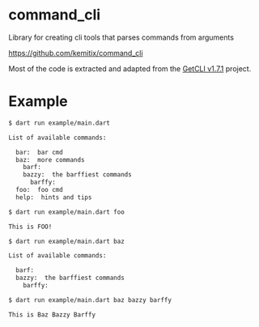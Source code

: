 # command_cli

Library for creating cli tools that parses commands from arguments

https://github.com/kemitix/command_cli

Most of the code is extracted and adapted from the [GetCLI v1.7.1](https://pub.dev/packages/get_cli) project.

# Example

```bash
$ dart run example/main.dart

List of available commands:

  bar:  bar cmd
  baz:  more commands
    barf:
    bazzy:  the barffiest commands
      barffy:
  foo:  foo cmd
  help:  hints and tips
```

```bash
$ dart run example/main.dart foo

This is FOO!
```

```bash
$ dart run example/main.dart baz

List of available commands:

  barf:
  bazzy:  the barffiest commands
    barffy:

```

```bash
$ dart run example/main.dart baz bazzy barffy

This is Baz Bazzy Barffy
```
